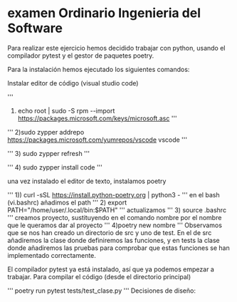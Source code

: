 # examen Ordinario Ingenieria del Software

Para realizar este ejercicio hemos decidido trabajar con python, usando el compilador pytest
y el gestor de paquetes poetry. 

Para la instalación hemos ejecutado los siguientes comandos:

Instalar editor de código (visual studio code)

'''
1) echo root | sudo -S rpm --import https://packages.microsoft.com/keys/microsoft.asc
'''

'''
2)sudo zypper addrepo https://packages.microsoft.com/yumrepos/vscode vscode
'''

'''
3) sudo zypper refresh
'''

'''
4) sudo zypper install code
'''

una vez instalado el editor de texto, instalamos poetry

'''
1)) curl -sSL https://install.python-poetry.org | python3 -
'''
en el bash (vi.bashrc) añadimos el path
'''
2) export PATH="/home/user/.local/bin:$PATH"
'''
actualizamos
'''
3) source .bashrc
'''
creamos proyecto, sustituyendo en el comando nombre por el nombre que le queramos dar al proyecto
'''
4)poetry new nombre
'''
Observamos que se nos han creado un directorio de src y uno de test. En el de src añadiremos la clase donde definiremos las funciones, y en tests la clase donde añadiremos las pruebas para comprobar que estas funciones se han implementado correctamente.

El compilador pytest ya está instalado, así que ya podemos empezar a trabajar. 
Para compilar el código (desde el directorio principal)

'''
poetry run pytest tests/test_clase.py
'''
Decisiones de diseño: